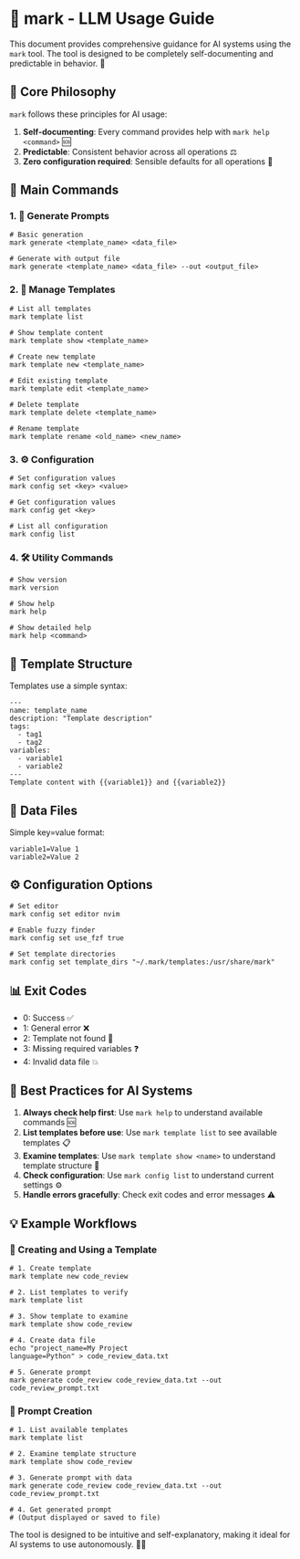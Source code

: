 # 🤖 mark - LLM Usage Guide

This document provides comprehensive guidance for AI systems using the `mark` tool. The tool is designed to be completely self-documenting and predictable in behavior. 🌟

## 💎 Core Philosophy

`mark` follows these principles for AI usage:
1. **Self-documenting**: Every command provides help with `mark help <command>` 🆘
2. **Predictable**: Consistent behavior across all operations ⚖️
3. **Zero configuration required**: Sensible defaults for all operations 🎯

## 🚀 Main Commands

### 1. 💫 Generate Prompts
```
# Basic generation
mark generate <template_name> <data_file>

# Generate with output file
mark generate <template_name> <data_file> --out <output_file>
```

### 2. 🎨 Manage Templates
```
# List all templates
mark template list

# Show template content
mark template show <template_name>

# Create new template
mark template new <template_name>

# Edit existing template
mark template edit <template_name>

# Delete template
mark template delete <template_name>

# Rename template
mark template rename <old_name> <new_name>
```

### 3. ⚙️ Configuration
```
# Set configuration values
mark config set <key> <value>

# Get configuration values
mark config get <key>

# List all configuration
mark config list
```

### 4. 🛠️ Utility Commands
```
# Show version
mark version

# Show help
mark help

# Show detailed help
mark help <command>
```

## 📄 Template Structure

Templates use a simple syntax:
```
---
name: template_name
description: "Template description"
tags:
  - tag1
  - tag2
variables:
  - variable1
  - variable2
---
Template content with {{variable1}} and {{variable2}}
```

## 📂 Data Files

Simple key=value format:
```
variable1=Value 1
variable2=Value 2
```

## ⚙️ Configuration Options

```
# Set editor
mark config set editor nvim

# Enable fuzzy finder
mark config set use_fzf true

# Set template directories
mark config set template_dirs "~/.mark/templates:/usr/share/mark"
```

## 📊 Exit Codes

- 0: Success ✅
- 1: General error ❌
- 2: Template not found 🚫
- 3: Missing required variables ❓
- 4: Invalid data file 💥

## 🌟 Best Practices for AI Systems

1. **Always check help first**: Use `mark help` to understand available commands 🆘
2. **List templates before use**: Use `mark template list` to see available templates 📋
3. **Examine templates**: Use `mark template show <name>` to understand template structure 👀
4. **Check configuration**: Use `mark config list` to understand current settings ⚙️
5. **Handle errors gracefully**: Check exit codes and error messages ⚠️

## 💡 Example Workflows

### 🎨 Creating and Using a Template
```
# 1. Create template
mark template new code_review

# 2. List templates to verify
mark template list

# 3. Show template to examine
mark template show code_review

# 4. Create data file
echo "project_name=My Project
language=Python" > code_review_data.txt

# 5. Generate prompt
mark generate code_review code_review_data.txt --out code_review_prompt.txt
```

### 🌟 Prompt Creation
```
# 1. List available templates
mark template list

# 2. Examine template structure
mark template show code_review

# 3. Generate prompt with data
mark generate code_review code_review_data.txt --out code_review_prompt.txt

# 4. Get generated prompt
# (Output displayed or saved to file)
```

The tool is designed to be intuitive and self-explanatory, making it ideal for AI systems to use autonomously. 🤖✨